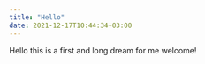 ```yaml
---
title: "Hello"
date: 2021-12-17T10:44:34+03:00
---
```


Hello this is a first and long dream for me welcome!